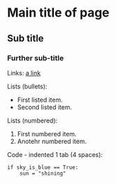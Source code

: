 # Main title of page

## Sub title

### Further sub-title

Links:
[a link](www.somewebsite.com)

Lists (bullets):

* First listed item.
* Second listed item.

Lists (numbered):
1. First numbered item.
1. Anotehr numbered item.

Code - indented 1 tab (4 spaces):
    
    if sky_is_blue == True:
        sun = "shining"

